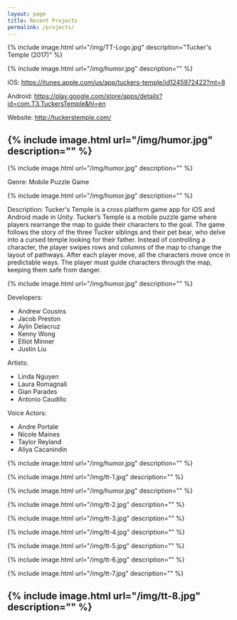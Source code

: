```yaml
---
layout: page
title: Recent Projects
permalink: /projects/
---
```


{% include image.html url="/img/TT-Logo.jpg" description="Tucker's Temple (2017)" %}

{% include image.html url="/img/humor.jpg" description="" %} 

iOS: https://itunes.apple.com/us/app/tuckers-temple/id1245972422?mt=8

Android: https://play.google.com/store/apps/details?id=com.T3.TuckersTemple&hl=en

Website: http://tuckerstemple.com/

{% include image.html url="/img/humor.jpg" description="" %}
---------------------------------------------------------------------------------------------------

{% include image.html url="/img/humor.jpg" description="" %}

Genre: Mobile Puzzle Game

{% include image.html url="/img/humor.jpg" description="" %}

Description: Tucker's Temple is a cross platform game app for iOS and Android made in Unity. Tucker’s Temple is a mobile puzzle game where players rearrange the map to guide their characters to the goal. The game follows the story of the three Tucker siblings and their pet bear, who delve into a cursed temple looking for their father. Instead of controlling a character, the player swipes rows and columns of the map to change the layout of pathways. After each player move, all the characters move once in predictable ways. The player must guide characters through the map, keeping them safe from danger.

{% include image.html url="/img/humor.jpg" description="" %}

Developers:                                                
- Andrew Cousins                                    
- Jacob Preston                                 
- Aylin Delacruz                                   
- Kenny Wong                                    
- Elliot Minner
- Justin Liu

Artists:
- Linda Nguyen
- Laura Romagnali 
- Gian Parades 
- Antonio Caudillo

Voice Actors:
- Andre Portale
- Nicole Maines
- Taylor Reyland
- Aliya Cacanindin

{% include image.html url="/img/humor.jpg" description="" %}


{% include image.html url="/img/tt-1.jpg" description="" %}

{% include image.html url="/img/humor.jpg" description="" %}

{% include image.html url="/img/tt-2.jpg" description="" %}

{% include image.html url="/img/tt-3.jpg" description="" %}

{% include image.html url="/img/tt-4.jpg" description="" %}

{% include image.html url="/img/tt-5.jpg" description="" %}

{% include image.html url="/img/tt-6.jpg" description="" %}

{% include image.html url="/img/tt-7.jpg" description="" %}

{% include image.html url="/img/tt-8.jpg" description="" %}
---------------------------------------------------------------------------------------------------


